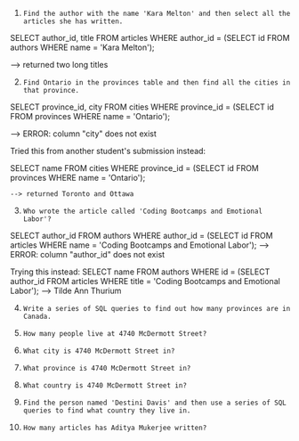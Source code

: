 1. `Find the author with the name 'Kara Melton' and then select all the articles she has written.`

SELECT author_id, title FROM articles WHERE author_id = (SELECT id FROM authors WHERE name = 'Kara Melton');

  --> returned two long titles

2. `Find Ontario in the provinces table and then find all the cities in that province.`

SELECT province_id, city FROM cities WHERE province_id = (SELECT id FROM provinces WHERE name = 'Ontario');

  --> ERROR:  column "city" does not exist

Tried this from another student's submission instead:

  SELECT name FROM cities WHERE province_id = (SELECT id FROM provinces WHERE name = 'Ontario');

    --> returned Toronto and Ottawa

3. `Who wrote the article called 'Coding Bootcamps and Emotional Labor'?`

SELECT author_id FROM authors WHERE author_id = (SELECT id FROM articles WHERE name = 'Coding Bootcamps and Emotional Labor');
  --> ERROR:  column "author_id" does not exist

Trying this instead:
  SELECT name FROM authors WHERE id = (SELECT author_id FROM articles WHERE title = 'Coding Bootcamps and Emotional Labor');
    --> Tilde Ann Thurium

4. `Write a series of SQL queries to find out how many provinces are in Canada.`



5. `How many people live at 4740 McDermott Street?`


6. `What city is 4740 McDermott Street in?`


7. `What province is 4740 McDermott Street in?`


8. `What country is 4740 McDermott Street in?`


9. `Find the person named 'Destini Davis' and then use a series of SQL queries to find what country they live in.`


10. `How many articles has Aditya Mukerjee written?`
